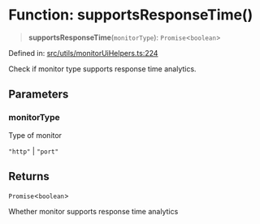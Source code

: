 # Function: supportsResponseTime()

> **supportsResponseTime**(`monitorType`): `Promise`\<`boolean`\>

Defined in: [src/utils/monitorUiHelpers.ts:224](https://github.com/Nick2bad4u/Uptime-Watcher/blob/3cce0c3b352c8390536ca3c7399ece50a05faf18/src/utils/monitorUiHelpers.ts#L224)

Check if monitor type supports response time analytics.

## Parameters

### monitorType

Type of monitor

`"http"` | `"port"`

## Returns

`Promise`\<`boolean`\>

Whether monitor supports response time analytics
